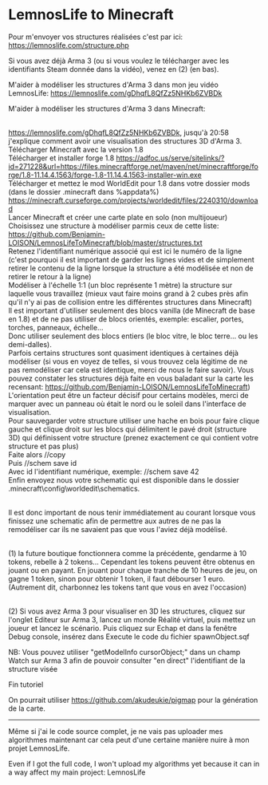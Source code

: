 # LemnosLife to Minecraft

Pour m'envoyer vos structures réalisées c'est par ici: https://lemnoslife.com/structure.php

Si vous avez déjà Arma 3 (ou si vous voulez le télécharger avec les identifiants Steam donnée dans la vidéo), venez en (2) (en bas).

M'aider à modéliser les structures d'Arma 3 dans mon jeu vidéo LemnosLife: https://lemnoslife.com/gDhqfL8QfZz5NHKb6ZVBDk

M'aider à modéliser les structures d'Arma 3 dans Minecraft:<br><br>

https://lemnoslife.com/gDhqfL8QfZz5NHKb6ZVBDk, jusqu'à 20:58 j'explique comment avoir une visualisation des structures 3D d'Arma 3.<br>
Télécharger Minecraft avec la version 1.8<br>
Télécharger et installer forge 1.8 https://adfoc.us/serve/sitelinks/?id=271228&url=https://files.minecraftforge.net/maven/net/minecraftforge/forge/1.8-11.14.4.1563/forge-1.8-11.14.4.1563-installer-win.exe<br>
Télécharger et mettez le mod WorldEdit pour 1.8 dans votre dossier mods (dans le dossier .minecraft dans %appdata%)<br> https://minecraft.curseforge.com/projects/worldedit/files/2240310/download<br>
Lancer Minecraft et créer une carte plate en solo (non multijoueur)<br>
Choisissez une structure à modéliser parmis ceux de cette liste: https://github.com/Benjamin-LOISON/LemnosLifeToMinecraft/blob/master/structures.txt<br>
Retenez l'identifiant numérique associé qui est ici le numéro de la ligne (c'est pourquoi il est important de garder les lignes vides et de simplement retirer le contenu de la ligne lorsque la structure a été modélisée et non de retirer le retour à la ligne)<br>
Modéliser à l'échelle 1:1 (un bloc représente 1 mètre) la structure sur laquelle vous travaillez (mieux vaut faire moins grand à 2 cubes près afin qu'il n'y ai pas de collision entre les différentes structures dans Minecraft)<br>
Il est important d'utiliser seulement des blocs vanilla (de Minecraft de base en 1.8) et de ne pas utiliser de blocs orientés, exemple: escalier, portes, torches, panneaux, échelle...<br>
Donc utiliser seulement des blocs entiers (le bloc vitre, le bloc terre... ou les demi-dalles).<br>
Parfois certains structures sont quasiment identiques à certaines déjà modéliser (si vous en voyez de telles, si vous trouvez cela légitime de ne pas remodéliser car cela est identique, merci de nous le faire savoir). Vous pouvez constater les structures déjà faite en vous baladant sur la carte les recensant: https://github.com/Benjamin-LOISON/LemnosLifeToMinecraft)<br>
L'orientation peut être un facteur décisif pour certains modèles, merci de marquer avec un panneau où était le nord ou le soleil dans l'interface de visualisation.<br>
Pour sauvegarder votre structure utiliser une hache en bois pour faire clique gauche et clique droit sur les blocs qui délimitent le pavé droit (structure 3D) qui définissent votre structure (prenez exactement ce qui contient votre structure et pas plus)<br>
Faite alors //copy<br>
Puis //schem save id<br>
Avec id l'identifiant numérique, exemple: //schem save 42<br>
Enfin envoyez nous votre schematic qui est disponible dans le dossier .minecraft\config\worldedit\schematics.<br><br>

Il est donc important de nous tenir immédiatement au courant lorsque vous finissez une schematic afin de permettre aux autres de ne pas la remodéliser car ils ne savaient pas que vous l'aviez déjà modélisé.<br><br>

(1) la future boutique fonctionnera comme la précédente, gendarme à 10 tokens, rebelle à 2 tokens...
Cependant les tokens peuvent être obtenus en jouant ou en payant. En jouant pour chaque tranche de 10 heures de jeu, on gagne 1 token, sinon pour obtenir 1 token, il faut débourser 1 euro. (Autrement dit, charbonnez les tokens tant que vous en avez l'occasion)<br><br>

(2) Si vous avez Arma 3 pour visualiser en 3D les structures, cliquez sur l'onglet Editeur sur Arma 3, lancez un monde Réalité virtuel, puis mettez un joueur et lancez le scénario. Puis cliquez sur Echap et dans la fenêtre Debug console, insérez dans Execute le code du fichier spawnObject.sqf

NB: Vous pouvez utiliser "getModelInfo cursorObject;" dans un champ Watch sur Arma 3 afin de pouvoir consulter "en direct" l'identifiant de la structure visée

Fin tutoriel

On pourrait utiliser https://github.com/akudeukie/pigmap pour la génération de la carte.

--------

Même si j'ai le code source complet, je ne vais pas uploader mes algorithmes maintenant car cela peut d'une certaine manière nuire à mon projet LemnosLife.

Even if I got the full code, I won't upload my algorithms yet because it can in a way affect my main project: LemnosLife

<!-- I gave an unsuccessful try [here](https://github.com/Benjamin-Loison/Lot-of-Java-projects/tree/master/Minecraft/Mods%20and%20plugins/Abandonned/AltisConverter) with a custom mod to generate the Minecraft map from the LemnosLife one -->
